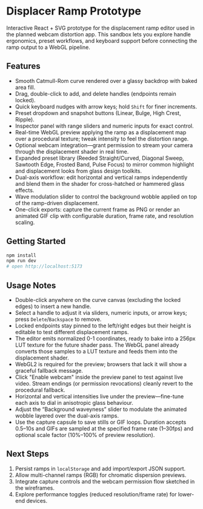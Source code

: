 # Displacer Ramp Prototype

Interactive React + SVG prototype for the displacement ramp editor used in the planned webcam distortion app. This sandbox lets you explore handle ergonomics, preset workflows, and keyboard support before connecting the ramp output to a WebGL pipeline.

## Features
- Smooth Catmull-Rom curve rendered over a glassy backdrop with baked area fill.
- Drag, double-click to add, and delete handles (endpoints remain locked).
- Quick keyboard nudges with arrow keys; hold `Shift` for finer increments.
- Preset dropdown and snapshot buttons (Linear, Bulge, High Crest, Ripple).
- Inspector panel with range sliders and numeric inputs for exact control.
- Real-time WebGL preview applying the ramp as a displacement map over a procedural texture; tweak intensity to feel the distortion range.
- Optional webcam integration—grant permission to stream your camera through the displacement shader in real time.
- Expanded preset library (Reeded Straight/Curved, Diagonal Sweep, Sawtooth Edge, Frosted Band, Pulse Focus) to mirror common highlight and displacement looks from glass design toolkits.
- Dual-axis workflow: edit horizontal and vertical ramps independently and blend them in the shader for cross-hatched or hammered glass effects.
- Wave modulation slider to control the background wobble applied on top of the ramp-driven displacement.
- One-click exports: capture the current frame as PNG or render an animated GIF clip with configurable duration, frame rate, and resolution scaling.

## Getting Started
```bash
npm install
npm run dev
# open http://localhost:5173
```

## Usage Notes
- Double-click anywhere on the curve canvas (excluding the locked edges) to insert a new handle.
- Select a handle to adjust it via sliders, numeric inputs, or arrow keys; press `Delete`/`Backspace` to remove.
- Locked endpoints stay pinned to the left/right edges but their height is editable to test different displacement ramps.
- The editor emits normalized 0-1 coordinates, ready to bake into a 256px LUT texture for the future shader pass. The WebGL panel already converts those samples to a LUT texture and feeds them into the displacement shader.
- WebGL2 is required for the preview; browsers that lack it will show a graceful fallback message.
- Click "Enable webcam" inside the preview panel to test against live video. Stream endings (or permission revocations) cleanly revert to the procedural fallback.
- Horizontal and vertical intensities live under the preview—fine-tune each axis to dial in anisotropic glass behaviour.
- Adjust the “Background waveyness” slider to modulate the animated wobble layered over the dual-axis ramps.
- Use the capture capsule to save stills or GIF loops. Duration accepts 0.5–10s and GIFs are sampled at the specified frame rate (1–30fps) and optional scale factor (10%–100% of preview resolution).

## Next Steps
1. Persist ramps in `localStorage` and add import/export JSON support.
2. Allow multi-channel ramps (RGB) for chromatic dispersion previews.
3. Integrate capture controls and the webcam permission flow sketched in the wireframes.
4. Explore performance toggles (reduced resolution/frame rate) for lower-end devices.
